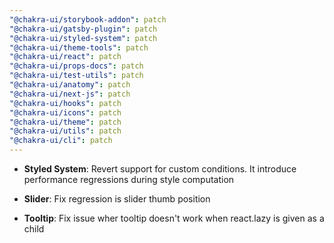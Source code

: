 ```yaml
---
"@chakra-ui/storybook-addon": patch
"@chakra-ui/gatsby-plugin": patch
"@chakra-ui/styled-system": patch
"@chakra-ui/theme-tools": patch
"@chakra-ui/react": patch
"@chakra-ui/props-docs": patch
"@chakra-ui/test-utils": patch
"@chakra-ui/anatomy": patch
"@chakra-ui/next-js": patch
"@chakra-ui/hooks": patch
"@chakra-ui/icons": patch
"@chakra-ui/theme": patch
"@chakra-ui/utils": patch
"@chakra-ui/cli": patch
---
```


- **Styled System**: Revert support for custom conditions. It introduce
  performance regressions during style computation

- **Slider**: Fix regression is slider thumb position

- **Tooltip**: Fix issue wher tooltip doesn't work when react.lazy is given as a
  child
